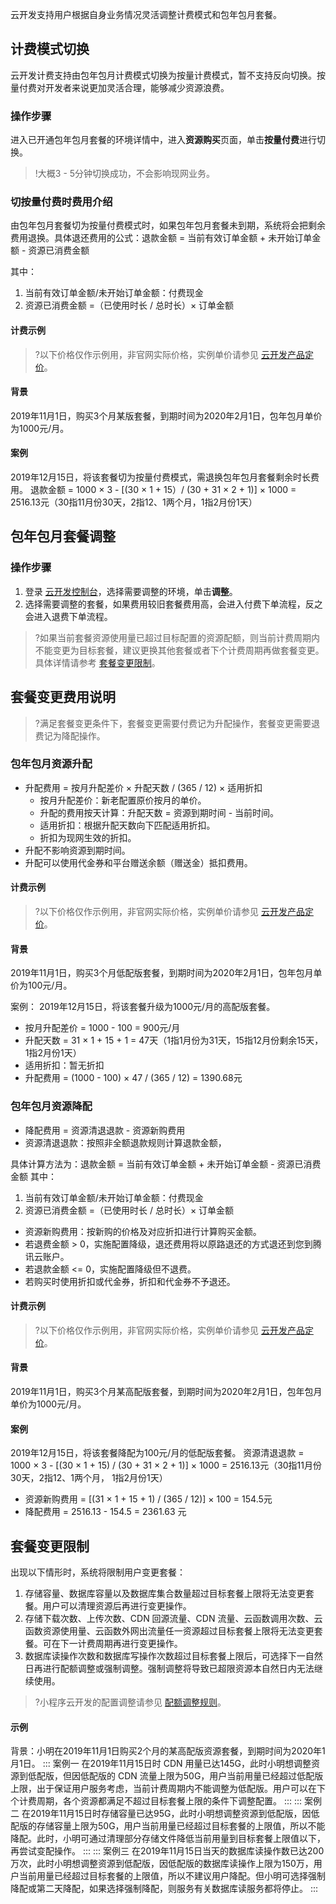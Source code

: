 云开发支持用户根据自身业务情况灵活调整计费模式和包年包月套餐。

## 计费模式切换

云开发计费支持由包年包月计费模式切换为按量计费模式，暂不支持反向切换。按量付费对开发者来说更加灵活合理，能够减少资源浪费。

### 操作步骤
进入已开通包年包月套餐的环境详情中，进入**资源购买**页面，单击**按量付费**进行切换。
>!大概3 - 5分钟切换成功，不会影响现网业务。

### 切按量付费时费用介绍
由包年包月套餐切为按量付费模式时，如果包年包月套餐未到期，系统将会把剩余费用退换。具体退还费用的公式：退款金额 = 当前有效订单金额 + 未开始订单金额 - 资源已消费金额 

其中：
   1. 当前有效订单金额/未开始订单金额：付费现金
   2. 资源已消费金额 =（已使用时长 / 总时长）× 订单金额

#### 计费示例
>?以下价格仅作示例用，非官网实际价格，实例单价请参见 [云开发产品定价](https://cloud.tencent.com/document/product/876/39095)。

#### 背景
2019年11月1日，购买3个月某版套餐，到期时间为2020年2月1日，包年包月单价为1000元/月。

#### 案例
2019年12月15日，将该套餐切为按量付费模式，需退换包年包月套餐剩余时长费用。
退款金额 = 1000 × 3 - [(30 × 1 + 15）/ (30 + 31 × 2 + 1)] × 1000 = 2516.13元（30指11月份30天，2指12、1两个月，1指2月份1天）


## 包年包月套餐调整

### 操作步骤

1. 登录 [云开发控制台](https://console.cloud.tencent.com/tcb)，选择需要调整的环境，单击**调整**。
2. 选择需要调整的套餐，如果费用较旧套餐费用高，会进入付费下单流程，反之会进入退费下单流程。

>?如果当前套餐资源使用量已超过目标配置的资源配额，则当前计费周期内不能变更为目标套餐，建议更换其他套餐或者下个计费周期再做套餐变更。具体详情请参考 [套餐变更限制](#change)。

## 套餐变更费用说明
>?满足套餐变更条件下，套餐变更需要付费记为升配操作，套餐变更需要退费记为降配操作。

### 包年包月资源升配
- 升配费用 = 按月升配差价 × 升配天数 / (365 / 12) × 适用折扣
  - 按月升配差价：新老配置原价按月的单价。
  - 升配的费用按天计算：升配天数 = 资源到期时间 - 当前时间。
  - 适用折扣：根据升配天数向下匹配适用折扣。
  - 折扣为现网生效的折扣。
- 升配不影响资源到期时间。
- 升配可以使用代金券和平台赠送余额（赠送金）抵扣费用。

#### 计费示例
>?以下价格仅作示例用，非官网实际价格，实例单价请参见 [云开发产品定价](https://cloud.tencent.com/document/product/876/39095)。

#### 背景
2019年11月1日，购买3个月低配版套餐，到期时间为2020年2月1日，包年包月单价为100元/月。

案例：
2019年12月15日，将该套餐升级为1000元/月的高配版套餐。
- 按月升配差价 = 1000 - 100 = 900元/月
- 升配天数 = 31 × 1 + 15 + 1 = 47天（1指1月份为31天，15指12月份剩余15天， 1指2月份1天）
- 适用折扣：暂无折扣
- 升配费用 = (1000 - 100) × 47 / (365 / 12) = 1390.68元

### 包年包月资源降配

- 降配费用 = 资源清退退款 - 资源新购费用
- 资源清退退款：按照非全额退款规则计算退款金额，
  
具体计算方法为：退款金额 = 当前有效订单金额 + 未开始订单金额 - 资源已消费金额
  其中：
   1. 当前有效订单金额/未开始订单金额：付费现金
   2. 资源已消费金额 =（已使用时长 / 总时长）× 订单金额
  - 资源新购费用：按新购的价格及对应折扣进行计算购买金额。
  - 若退费金额 > 0，实施配置降级，退还费用将以原路退还的方式退还到您到腾讯云账户。
  - 若退款金额 <= 0，实施配置降级但不退费。
  - 若购买时使用折扣或代金券，折扣和代金券不予退还。

#### 计费示例

>?以下价格仅作示例用，非官网实际价格，实例单价请参见 [云开发产品定价](https://cloud.tencent.com/document/product/876/39095)。

#### 背景
2019年11月1日，购买3个月某高配版套餐，到期时间为2020年2月1日，包年包月单价为1000元/月。

#### 案例

2019年12月15日，将该套餐降配为100元/月的低配版套餐。
资源清退退款 = 1000 × 3 - [(30 × 1 + 15) / (30 + 31 × 2 + 1)] × 1000 = 2516.13元（30指11月份30天，2指12、1两个月， 1指2月份1天）
- 资源新购费用 = [(31 × 1 + 15 + 1) / (365 / 12)] × 100 = 154.5元
- 降配费用 = 2516.13 - 154.5 = 2361.63 元

## 套餐变更限制[](id:change)
出现以下情形时，系统将限制用户变更套餐：
1. 存储容量、数据库容量以及数据库集合数量超过目标套餐上限将无法变更套餐。用户可以清理资源后再进行变更操作。
2. 存储下载次数、上传次数、CDN 回源流量、CDN 流量、云函数调用次数、云函数资源使用量、云函数外网出流量任一资源超过目标套餐上限将无法变更套餐。可在下一计费周期再进行变更操作。
3. 数据库读操作次数和数据库写操作次数超过目标套餐上限后，可选择下一自然日再进行配额调整或强制调整。强制调整将导致已超限资源本自然日内无法继续使用。

>?小程序云开发的配置调整请参见 [配额调整规则](https://developers.weixin.qq.com/miniprogram/dev/wxcloud/billing/adjustment-rule.html)。

#### 示例
背景：小明在2019年11月1日购买2个月的某高配版资源套餐，到期时间为2020年1月1日。
<dx-tabs>
::: 案例一
在2019年11月15日时 CDN 用量已达145G，此时小明想调整资源到低配版，但因低配版的 CDN 流量上限为50G，用户当前用量已经超过低配版上限，出于保证用户服务考虑，当前计费周期内不能调整为低配版。用户可以在下个计费周期，各个资源都满足不超过目标套餐上限的条件下调整配置。
:::
::: 案例二
在2019年11月15日时存储容量已达95G，此时小明想调整资源到低配版，因低配版的存储容量上限为50G，用户当前用量已经超过目标套餐的上限值，所以不能降配。此时，小明可通过清理部分存储文件降低当前用量到目标套餐上限值以下，再尝试变配操作。
:::
::: 案例三
在2019年11月15日当天的数据库读操作数已达200万次，此时小明想调整资源到低配版，因低配版的数据库读操作上限为150万，用户当前用量已经超过目标套餐的上限值，所以不建议用户降配。但小明可选择强制降配或第二天降配，如果选择强制降配，则服务有关数据库读服务都将停止。
:::
</dx-tabs>
